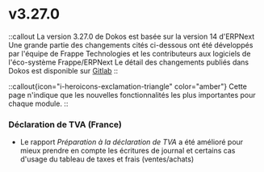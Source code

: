 # v3.27.0

::callout
La version 3.27.0 de Dokos est basée sur la version 14 d'ERPNext
Une grande partie des changements cités ci-dessous ont été développés par l'équipe de Frappe Technologies et les contributeurs aux logiciels de l'éco-système Frappe/ERPNext
Le détail des changements publiés dans Dokos est disponible sur [Gitlab](https://gitlab.com/dokos/dokos/-/releases/v3.27.0)
::

::callout{icon="i-heroicons-exclamation-triangle" color="amber"}
Cette page n'indique que les nouvelles fonctionnalités les plus importantes pour chaque module.
::


### Déclaration de TVA (France)

- Le rapport *Préparation à la déclaration de TVA* a été amélioré pour mieux prendre en compte les écritures de journal et certains cas d'usage du tableau de taxes et frais (ventes/achats)